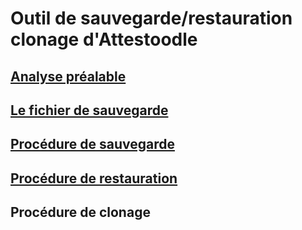 # Outil de sauvegarde/restauration clonage d'Attestoodle #

## [Analyse préalable](analyse.md)

## [Le fichier de sauvegarde](fichier.md)

## [Procédure de sauvegarde](sauvegarde.md)

## [Procédure de restauration](restaure.md)

## Procédure de clonage ##
